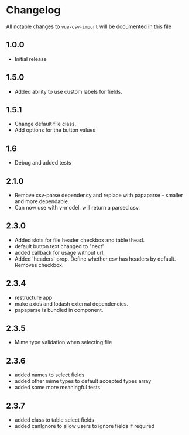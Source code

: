 # Changelog

All notable changes to `vue-csv-import` will be documented in this file

## 1.0.0
- Initial release

## 1.5.0
- Added ability to use custom labels for fields.

## 1.5.1
- Change default file class.
- Add options for the button values

## 1.6
- Debug and added tests

## 2.1.0
- Remove csv-parse dependency and replace with papaparse - smaller and more dependable.
- Can now use with v-model.  will return a parsed csv.

## 2.3.0
- Added slots for file header checkbox and table thead.
- default button text changed to "next"
- added callback for usage without url.
- Added 'headers' prop.  Define whether csv has headers by default.  Removes checkbox.

## 2.3.4
- restructure app
- make axios and lodash external dependencies.
- papaparse is bundled in component.

## 2.3.5
- Mime type validation when selecting file

## 2.3.6
- added names to select fields
- added other mime types to default accepted types array
- added some more meaningful tests

## 2.3.7
- added class to table select fields
- added canIgnore to allow users to ignore fields if required